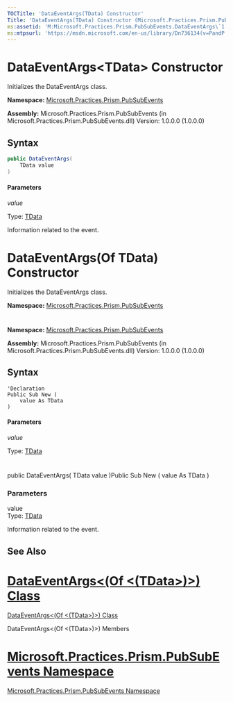 ```yaml
---
TOCTitle: 'DataEventArgs(TData) Constructor'
Title: 'DataEventArgs(TData) Constructor (Microsoft.Practices.Prism.PubSubEvents)'
ms:assetid: 'M:Microsoft.Practices.Prism.PubSubEvents.DataEventArgs\`1.\#ctor(\`0)'
ms:mtpsurl: 'https://msdn.microsoft.com/en-us/library/Dn736134(v=PandP.50)'
---
```



# DataEventArgs&lt;TData&gt; Constructor

Initializes the DataEventArgs class.

**Namespace:** [Microsoft.Practices.Prism.PubSubEvents](https://msdn.microsoft.com/en-us/library/microsoft.practices.prism.pubsubevents(v=pandp.50))

**Assembly:** Microsoft.Practices.Prism.PubSubEvents (in Microsoft.Practices.Prism.PubSubEvents.dll) Version: 1.0.0.0 (1.0.0.0)

## Syntax

```C#
public DataEventArgs(
	TData value
)
``` 

#### Parameters

_value_

Type: [TData](https://msdn.microsoft.com/en-us/library/dn736191(v=pandp.50))

Information related to the event.

# DataEventArgs(Of TData) Constructor

Initializes the DataEventArgs class.


**Namespace:** [Microsoft.Practices.Prism.PubSubEvents](https://msdn.microsoft.com/n:microsoft.practices.prism.pubsubevents)
# 
**Namespace:** [Microsoft.Practices.Prism.PubSubEvents](https://msdn.microsoft.com/library/microsoft.practices.prism.pubsubevents)


**Assembly:** Microsoft.Practices.Prism.PubSubEvents (in Microsoft.Practices.Prism.PubSubEvents.dll) Version: 1.0.0.0 (1.0.0.0)

## Syntax

```VB
'Declaration
Public Sub New ( 
	value As TData
)
```
#### Parameters

_value_

Type: [TData](https://msdn.microsoft.com/en-us/library/dn736191(v=pandp.50))
# 

public DataEventArgs( TData value )Public Sub New ( value As TData )

### Parameters

value  
Type: [TData](https://msdn.microsoft.com/library/microsoft.practices.prism.pubsubevents.dataeventargs%601)

Information related to the event.

## See Also

# [DataEventArgs&lt;(Of &lt;(TData&gt;)&gt;) Class](https://msdn.microsoft.com/en-us/library/dn736191(v=pandp.50))

[DataEventArgs&lt;(Of &lt;(TData&gt;)&gt;) Class](https://msdn.microsoft.com/library/microsoft.practices.prism.pubsubevents.dataeventargs%601)

DataEventArgs&lt;(Of &lt;(TData&gt;)&gt;) Members

# [Microsoft.Practices.Prism.PubSubEvents Namespace](https://msdn.microsoft.com/en-us/library/microsoft.practices.prism.pubsubevents(v=pandp.50))
[Microsoft.Practices.Prism.PubSubEvents Namespace](https://msdn.microsoft.com/library/microsoft.practices.prism.pubsubevents)

